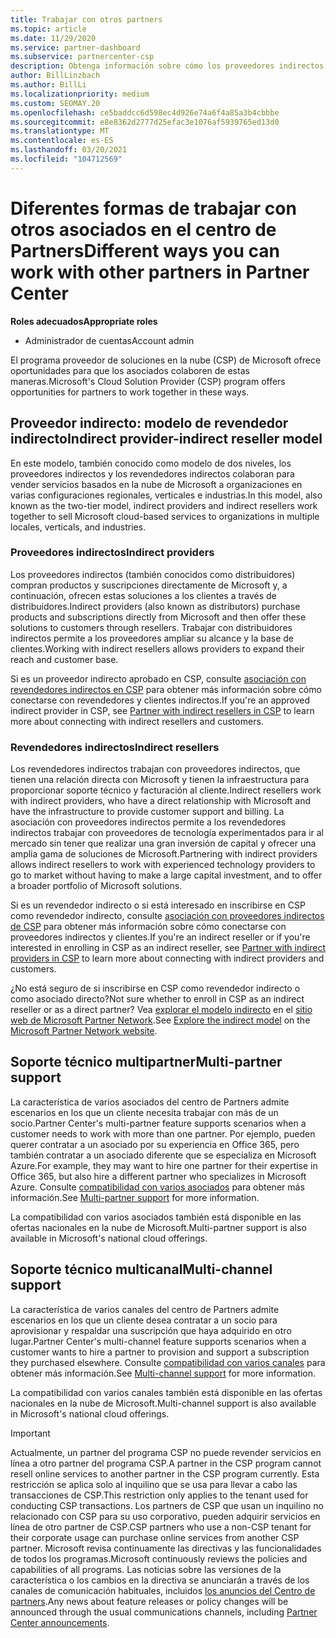 ```yaml
---
title: Trabajar con otros partners
ms.topic: article
ms.date: 11/29/2020
ms.service: partner-dashboard
ms.subservice: partnercenter-csp
description: Obtenga información sobre cómo los proveedores indirectos se asocian con distribuidores indirectos en el programa proveedor de soluciones en la nube (CSP) y determine qué rol es el adecuado para usted.
author: BillLinzbach
ms.author: BillLi
ms.localizationpriority: medium
ms.custom: SEOMAY.20
ms.openlocfilehash: ce5baddcc6d598ec4d926e74a6f4a85a3b4cbbbe
ms.sourcegitcommit: e8e8362d2777d25efac3e1076af5939765ed13d0
ms.translationtype: MT
ms.contentlocale: es-ES
ms.lasthandoff: 03/20/2021
ms.locfileid: "104712569"
---
```

# <a name="different-ways-you-can-work-with-other-partners-in-partner-center"></a><span data-ttu-id="8a64c-103">Diferentes formas de trabajar con otros asociados en el centro de Partners</span><span class="sxs-lookup"><span data-stu-id="8a64c-103">Different ways you can work with other partners in Partner Center</span></span>

<span data-ttu-id="8a64c-104">**Roles adecuados**</span><span class="sxs-lookup"><span data-stu-id="8a64c-104">**Appropriate roles**</span></span>

- <span data-ttu-id="8a64c-105">Administrador de cuentas</span><span class="sxs-lookup"><span data-stu-id="8a64c-105">Account admin</span></span>

<span data-ttu-id="8a64c-106">El programa proveedor de soluciones en la nube (CSP) de Microsoft ofrece oportunidades para que los asociados colaboren de estas maneras.</span><span class="sxs-lookup"><span data-stu-id="8a64c-106">Microsoft's Cloud Solution Provider (CSP) program offers opportunities for partners to work together in these ways.</span></span>

## <a name="indirect-provider-indirect-reseller-model"></a><span data-ttu-id="8a64c-107">Proveedor indirecto: modelo de revendedor indirecto</span><span class="sxs-lookup"><span data-stu-id="8a64c-107">Indirect provider-indirect reseller model</span></span>

<span data-ttu-id="8a64c-108">En este modelo, también conocido como modelo de dos niveles, los proveedores indirectos y los revendedores indirectos colaboran para vender servicios basados en la nube de Microsoft a organizaciones en varias configuraciones regionales, verticales e industrias.</span><span class="sxs-lookup"><span data-stu-id="8a64c-108">In this model, also known as the two-tier model, indirect providers and indirect resellers work together to sell Microsoft cloud-based services to organizations in multiple locales, verticals, and industries.</span></span>

### <a name="indirect-providers"></a><span data-ttu-id="8a64c-109">Proveedores indirectos</span><span class="sxs-lookup"><span data-stu-id="8a64c-109">Indirect providers</span></span>

<span data-ttu-id="8a64c-110">Los proveedores indirectos (también conocidos como distribuidores) compran productos y suscripciones directamente de Microsoft y, a continuación, ofrecen estas soluciones a los clientes a través de distribuidores.</span><span class="sxs-lookup"><span data-stu-id="8a64c-110">Indirect providers (also known as distributors) purchase products and subscriptions directly from Microsoft and then offer these solutions to customers through resellers.</span></span> <span data-ttu-id="8a64c-111">Trabajar con distribuidores indirectos permite a los proveedores ampliar su alcance y la base de clientes.</span><span class="sxs-lookup"><span data-stu-id="8a64c-111">Working with indirect resellers allows providers to expand their reach and customer base.</span></span>

<span data-ttu-id="8a64c-112">Si es un proveedor indirecto aprobado en CSP, consulte [asociación con revendedores indirectos en CSP](indirect-provider-tasks-in-partner-center.md) para obtener más información sobre cómo conectarse con revendedores y clientes indirectos.</span><span class="sxs-lookup"><span data-stu-id="8a64c-112">If you're an approved indirect provider in CSP, see [Partner with indirect resellers in CSP](indirect-provider-tasks-in-partner-center.md) to learn more about connecting with indirect resellers and customers.</span></span>

### <a name="indirect-resellers"></a><span data-ttu-id="8a64c-113">Revendedores indirectos</span><span class="sxs-lookup"><span data-stu-id="8a64c-113">Indirect resellers</span></span>

<span data-ttu-id="8a64c-114">Los revendedores indirectos trabajan con proveedores indirectos, que tienen una relación directa con Microsoft y tienen la infraestructura para proporcionar soporte técnico y facturación al cliente.</span><span class="sxs-lookup"><span data-stu-id="8a64c-114">Indirect resellers work with indirect providers, who have a direct relationship with Microsoft and have the infrastructure to provide customer support and billing.</span></span> <span data-ttu-id="8a64c-115">La asociación con proveedores indirectos permite a los revendedores indirectos trabajar con proveedores de tecnología experimentados para ir al mercado sin tener que realizar una gran inversión de capital y ofrecer una amplia gama de soluciones de Microsoft.</span><span class="sxs-lookup"><span data-stu-id="8a64c-115">Partnering with indirect providers allows indirect resellers to work with experienced technology providers to go to market without having to make a large capital investment, and to offer a broader portfolio of Microsoft solutions.</span></span>

<span data-ttu-id="8a64c-116">Si es un revendedor indirecto o si está interesado en inscribirse en CSP como revendedor indirecto, consulte [asociación con proveedores indirectos de CSP](indirect-reseller-tasks-in-partner-center.md) para obtener más información sobre cómo conectarse con proveedores indirectos y clientes.</span><span class="sxs-lookup"><span data-stu-id="8a64c-116">If you're an indirect reseller or if you're interested in enrolling in CSP as an indirect reseller, see [Partner with indirect providers in CSP](indirect-reseller-tasks-in-partner-center.md) to learn more about connecting with indirect providers and customers.</span></span>

<span data-ttu-id="8a64c-117">¿No está seguro de si inscribirse en CSP como revendedor indirecto o como asociado directo?</span><span class="sxs-lookup"><span data-stu-id="8a64c-117">Not sure whether to enroll in CSP as an indirect reseller or as a direct partner?</span></span> <span data-ttu-id="8a64c-118">Vea [explorar el modelo indirecto](https://partner.microsoft.com/cloud-solution-provider/indirect) en el [sitio web de Microsoft Partner Network](https://partner.microsoft.com).</span><span class="sxs-lookup"><span data-stu-id="8a64c-118">See [Explore the indirect model](https://partner.microsoft.com/cloud-solution-provider/indirect) on the [Microsoft Partner Network website](https://partner.microsoft.com).</span></span>

## <a name="multi-partner-support"></a><span data-ttu-id="8a64c-119">Soporte técnico multipartner</span><span class="sxs-lookup"><span data-stu-id="8a64c-119">Multi-partner support</span></span>

<span data-ttu-id="8a64c-120">La característica de varios asociados del centro de Partners admite escenarios en los que un cliente necesita trabajar con más de un socio.</span><span class="sxs-lookup"><span data-stu-id="8a64c-120">Partner Center's multi-partner feature supports scenarios when a customer needs to work with more than one partner.</span></span> <span data-ttu-id="8a64c-121">Por ejemplo, pueden querer contratar a un asociado por su experiencia en Office 365, pero también contratar a un asociado diferente que se especializa en Microsoft Azure.</span><span class="sxs-lookup"><span data-stu-id="8a64c-121">For example, they may want to hire one partner for their expertise in Office 365, but also hire a different partner who specializes in Microsoft Azure.</span></span> <span data-ttu-id="8a64c-122">Consulte [compatibilidad con varios asociados](multipartner.md) para obtener más información.</span><span class="sxs-lookup"><span data-stu-id="8a64c-122">See [Multi-partner support](multipartner.md) for more information.</span></span>

<span data-ttu-id="8a64c-123">La compatibilidad con varios asociados también está disponible en las ofertas nacionales en la nube de Microsoft.</span><span class="sxs-lookup"><span data-stu-id="8a64c-123">Multi-partner support is also available in Microsoft's national cloud offerings.</span></span>

## <a name="multi-channel-support"></a><span data-ttu-id="8a64c-124">Soporte técnico multicanal</span><span class="sxs-lookup"><span data-stu-id="8a64c-124">Multi-channel support</span></span>

<span data-ttu-id="8a64c-125">La característica de varios canales del centro de Partners admite escenarios en los que un cliente desea contratar a un socio para aprovisionar y respaldar una suscripción que haya adquirido en otro lugar.</span><span class="sxs-lookup"><span data-stu-id="8a64c-125">Partner Center's multi-channel feature supports scenarios when a customer wants to hire a partner to provision and support a subscription they purchased elsewhere.</span></span> <span data-ttu-id="8a64c-126">Consulte [compatibilidad con varios canales](multichannel.md) para obtener más información.</span><span class="sxs-lookup"><span data-stu-id="8a64c-126">See [Multi-channel support](multichannel.md) for more information.</span></span>

<span data-ttu-id="8a64c-127">La compatibilidad con varios canales también está disponible en las ofertas nacionales en la nube de Microsoft.</span><span class="sxs-lookup"><span data-stu-id="8a64c-127">Multi-channel support is also available in Microsoft's national cloud offerings.</span></span>

> [!IMPORTANT]  
> <span data-ttu-id="8a64c-128">Actualmente, un partner del programa CSP no puede revender servicios en línea a otro partner del programa CSP.</span><span class="sxs-lookup"><span data-stu-id="8a64c-128">A partner in the CSP program cannot resell online services to another partner in the CSP program currently.</span></span> <span data-ttu-id="8a64c-129">Esta restricción se aplica solo al inquilino que se usa para llevar a cabo las transacciones de CSP.</span><span class="sxs-lookup"><span data-stu-id="8a64c-129">This restriction only applies to the tenant used for conducting CSP transactions.</span></span> <span data-ttu-id="8a64c-130">Los partners de CSP que usan un inquilino no relacionado con CSP para su uso corporativo, pueden adquirir servicios en línea de otro partner de CSP.</span><span class="sxs-lookup"><span data-stu-id="8a64c-130">CSP partners who use a non-CSP tenant for their corporate usage can purchase online services from another CSP partner.</span></span> <span data-ttu-id="8a64c-131">Microsoft revisa continuamente las directivas y las funcionalidades de todos los programas.</span><span class="sxs-lookup"><span data-stu-id="8a64c-131">Microsoft continuously reviews the policies and capabilities of all programs.</span></span> <span data-ttu-id="8a64c-132">Las noticias sobre las versiones de la característica o los cambios en la directiva se anunciarán a través de los canales de comunicación habituales, incluidos [los anuncios del Centro de partners](announcements/index.md).</span><span class="sxs-lookup"><span data-stu-id="8a64c-132">Any news about feature releases or policy changes will be announced through the usual communications channels, including [Partner Center announcements](announcements/index.md).</span></span>
